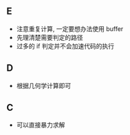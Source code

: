 ## 

## E

* 注意重复计算, 一定要想办法使用 buffer
* 先理清楚需要判定的路径
* 过多的 if 判定并不会加速代码的执行


## D

* 根据几何学计算即可


## C

* 可以直接暴力求解